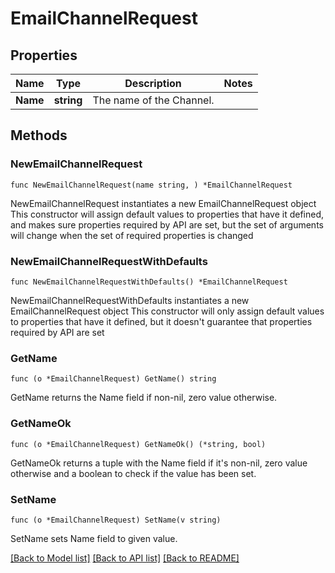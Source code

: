 # EmailChannelRequest

## Properties

Name | Type | Description | Notes
------------ | ------------- | ------------- | -------------
**Name** | **string** | The name of the Channel. | 

## Methods

### NewEmailChannelRequest

`func NewEmailChannelRequest(name string, ) *EmailChannelRequest`

NewEmailChannelRequest instantiates a new EmailChannelRequest object
This constructor will assign default values to properties that have it defined,
and makes sure properties required by API are set, but the set of arguments
will change when the set of required properties is changed

### NewEmailChannelRequestWithDefaults

`func NewEmailChannelRequestWithDefaults() *EmailChannelRequest`

NewEmailChannelRequestWithDefaults instantiates a new EmailChannelRequest object
This constructor will only assign default values to properties that have it defined,
but it doesn't guarantee that properties required by API are set

### GetName

`func (o *EmailChannelRequest) GetName() string`

GetName returns the Name field if non-nil, zero value otherwise.

### GetNameOk

`func (o *EmailChannelRequest) GetNameOk() (*string, bool)`

GetNameOk returns a tuple with the Name field if it's non-nil, zero value otherwise
and a boolean to check if the value has been set.

### SetName

`func (o *EmailChannelRequest) SetName(v string)`

SetName sets Name field to given value.



[[Back to Model list]](../README.md#documentation-for-models) [[Back to API list]](../README.md#documentation-for-api-endpoints) [[Back to README]](../README.md)


